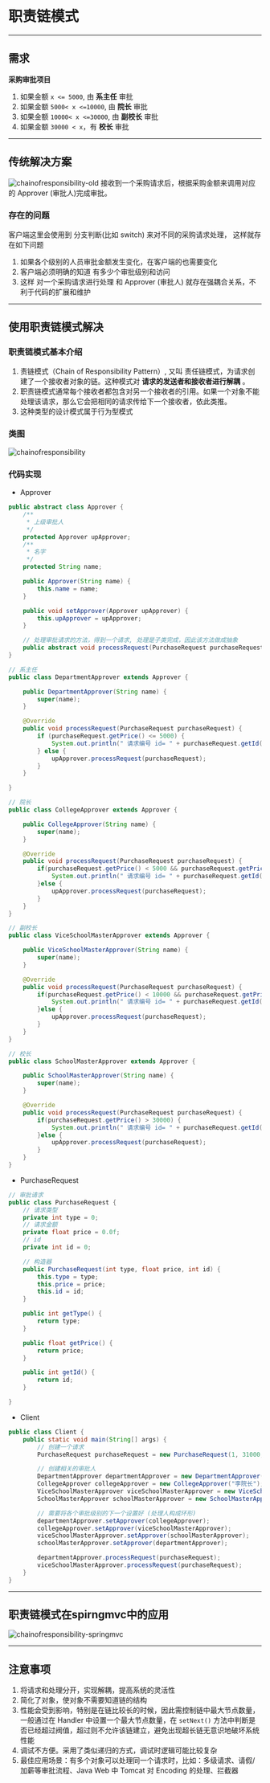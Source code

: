 # 职责链模式
---
## 需求
**采购审批项目**
1. 如果金额 `x <= 5000`,  由 **系主任** 审批
2. 如果金额 `5000< x <=10000`,  由 **院长** 审批
3. 如果金额 `10000< x <=30000`,  由 **副校长** 审批
4. 如果金额 `30000 < x`，有 **校长** 审批

---
## 传统解决方案
![chainofresponsibility-old](./assets/chainofresponsibility-old.png)
接收到一个采购请求后，根据采购金额来调用对应的 Approver (审批人)完成审批。

### 存在的问题
 客户端这里会使用到 分支判断(比如 switch) 来对不同的采购请求处理， 这样就存在如下问题
 1. 如果各个级别的人员审批金额发生变化，在客户端的也需要变化
 2. 客户端必须明确的知道 有多少个审批级别和访问
 3. 这样 对一个采购请求进行处理 和 Approver (审批人) 就存在强耦合关系，不利于代码的扩展和维护

---
## 使用职责链模式解决
### 职责链模式基本介绍
1. 责链模式（Chain of Responsibility Pattern）, 又叫 责任链模式，为请求创建了一个接收者对象的链。这种模式对 **请求的发送者和接收者进行解耦** 。
2. 职责链模式通常每个接收者都包含对另一个接收者的引用。如果一个对象不能处理该请求，那么它会把相同的请求传给下一个接收者，依此类推。
3. 这种类型的设计模式属于行为型模式

### 类图
![chainofresponsibility](./assets/chainofresponsibility.png)

### 代码实现
* Approver
```java
public abstract class Approver {
	/**
	 * 上级审批人
	 */
	protected Approver upApprover;
	/**
	 * 名字
	 */
	protected String name;

	public Approver(String name) {
		this.name = name;
	}

	public void setApprover(Approver upApprover) {
		this.upApprover = upApprover;
	}

	// 处理审批请求的方法，得到一个请求, 处理是子类完成，因此该方法做成抽象
	public abstract void processRequest(PurchaseRequest purchaseRequest);
}

// 系主任
public class DepartmentApprover extends Approver {

	public DepartmentApprover(String name) {
		super(name);
	}

	@Override
	public void processRequest(PurchaseRequest purchaseRequest) {
		if (purchaseRequest.getPrice() <= 5000) {
			System.out.println(" 请求编号 id= " + purchaseRequest.getId() + " 被 " + this.name + " 处理");
		} else {
			upApprover.processRequest(purchaseRequest);
		}
	}

}

// 院长
public class CollegeApprover extends Approver {

	public CollegeApprover(String name) {
		super(name);
	}

	@Override
	public void processRequest(PurchaseRequest purchaseRequest) {
		if(purchaseRequest.getPrice() < 5000 && purchaseRequest.getPrice() <= 10000) {
			System.out.println(" 请求编号 id= " + purchaseRequest.getId() + " 被 " + this.name + " 处理");
		}else {
			upApprover.processRequest(purchaseRequest);
		}
	}
}

// 副校长
public class ViceSchoolMasterApprover extends Approver {

	public ViceSchoolMasterApprover(String name) {
		super(name);
	}

	@Override
	public void processRequest(PurchaseRequest purchaseRequest) {
		if(purchaseRequest.getPrice() < 10000 && purchaseRequest.getPrice() <= 30000) {
			System.out.println(" 请求编号 id= " + purchaseRequest.getId() + " 被 " + this.name + " 处理");
		}else {
			upApprover.processRequest(purchaseRequest);
		}
	}
}

// 校长
public class SchoolMasterApprover extends Approver {

	public SchoolMasterApprover(String name) {
		super(name);
	}

	@Override
	public void processRequest(PurchaseRequest purchaseRequest) {
		if(purchaseRequest.getPrice() > 30000) {
			System.out.println(" 请求编号 id= " + purchaseRequest.getId() + " 被 " + this.name + " 处理");
		}else {
			upApprover.processRequest(purchaseRequest);
		}
	}
}
```

* PurchaseRequest
```java
// 审批请求
public class PurchaseRequest {
	// 请求类型
	private int type = 0;
	// 请求金额
	private float price = 0.0f;
	// id
	private int id = 0;

	// 构造器
	public PurchaseRequest(int type, float price, int id) {
		this.type = type;
		this.price = price;
		this.id = id;
	}

	public int getType() {
		return type;
	}

	public float getPrice() {
		return price;
	}

	public int getId() {
		return id;
	}

}
```

* Client
```java
public class Client {
	public static void main(String[] args) {
		// 创建一个请求
		PurchaseRequest purchaseRequest = new PurchaseRequest(1, 31000, 1);

		// 创建相关的审批人
		DepartmentApprover departmentApprover = new DepartmentApprover("张主任");
		CollegeApprover collegeApprover = new CollegeApprover("李院长");
		ViceSchoolMasterApprover viceSchoolMasterApprover = new ViceSchoolMasterApprover("王副校");
		SchoolMasterApprover schoolMasterApprover = new SchoolMasterApprover("佟校长");

		// 需要将各个审批级别的下一个设置好 (处理人构成环形)
		departmentApprover.setApprover(collegeApprover);
		collegeApprover.setApprover(viceSchoolMasterApprover);
		viceSchoolMasterApprover.setApprover(schoolMasterApprover);
		schoolMasterApprover.setApprover(departmentApprover);

		departmentApprover.processRequest(purchaseRequest);
		viceSchoolMasterApprover.processRequest(purchaseRequest);
	}
}
```

---
## 职责链模式在spirngmvc中的应用
![chainofresponsibility-springmvc](./assets/chainofresponsibility-springmvc.png)

---
## 注意事项
1. 将请求和处理分开，实现解耦，提高系统的灵活性
2. 简化了对象，使对象不需要知道链的结构
3. 性能会受到影响，特别是在链比较长的时候，因此需控制链中最大节点数量，一般通过在 Handler 中设置一个最大节点数量，在 `setNext()` 方法中判断是否已经超过阀值，超过则不允许该链建立，避免出现超长链无意识地破坏系统性能
4. 调试不方便。采用了类似递归的方式，调试时逻辑可能比较复杂
5. 最佳应用场景：有多个对象可以处理同一个请求时，比如：多级请求、请假/加薪等审批流程、Java Web 中 Tomcat 对 Encoding 的处理、拦截器
